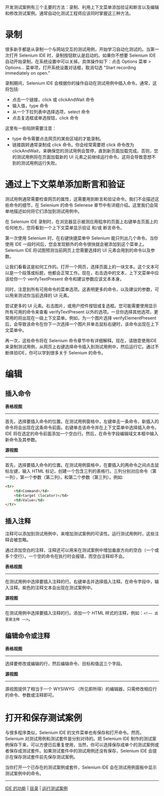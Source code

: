 开发测试案例有三个主要的方法：录制、利用上下文菜单添加验证和断言以及编辑和修改测试案例。通常自动化测试工程师应该同时掌握这三种方法。

# 录制

很多新手都是从录制一个与网站交互的测试用例，开始学习自动化测试的。当第一次打开 Selenium IDE 时，录制按钮默认是启动的。如果你不想要 Selenium IDE 自动开始录制，在系统设置中可以关掉。具体操作如下：点击 Options 菜单 > Options… 菜单项，打开系统设置对话框，取消勾选 "Start recording immediately on open."
  
录制期间，Selenium IDE 会根据你的操作自动在测试用例中插入命令。通常，这将包括: 

- 点击一个链接，click 或 clickAndWait 命令 
- 输入值，type 命令
- 从一个下拉列表中选择选项，select 命令
- 点击复选框或单选按钮，click 命令

这里有一些陷阱需要注意：
  
- type 命令需要点击网页的某些区域的才能录制。
- 链接跳转通常录制成 click 命令。你会经常需要把 click 命令改为 clickAndWait，来确保您的测试用例会暂停，直到新页面加载完成。否则，您的测试用例将在页面加载新的 UI 元素之前继续运行命令。这将会导致意想不到的测试用例运行失败。

# 通过上下文菜单添加断言和验证

测试用例通常需要检查网页的属性，这需要用到断言和验证命令。我们不会描述这些命令的细节，在 Selenium 的命令 Selenese 章节中有详细介绍。这里我们会简单地描述如何将它们添加到测试用例中。 　

在 Selenium IDE 录制时，在浏览器显示被测应用程序的页面上右键单击页面上的任何地方。您将看到一个上下文菜单显示验证 和/或 断言命令。

第一次使用 Selenium 时，在右键快捷菜单中 Selenium 能只列出几个命令。当你使用 IDE 一段时间后，您会发现额外的命令很快就会被添加到这个菜单上。Selenium IDE 将试图预测当前网页上您需要选择的 UI 元素会用到的命令以及参数。

让我们看看这是如何工作的。打开一个网页，选择页面上的一块文本。这个文本可以是一个段落或标题，他都会正常工作。现在，右击选中的文本，上下文菜单中应该给你一个 verifyTextPresent 命令和建议参数应该文本本身。

同时，注意到所有可用命令的菜单选项。这表明更多的命令，以及建议的参数，可以用来测试你当前选择的 UI 元素。

尝试更多的 UI 元素。右击图片，或用户控件按钮或复选框。您可能需要使用显示所有可用的命令来查看 verifyTextPresent 以外的选项。一旦你选择其他选项，更常用的将出现在一级上下文菜单。例如，为一个图片选择 verifyElementPresent 后，会导致该命令在你下一次选择一个图片并单击鼠标右键时，该命令出现在上下文菜单中。

再一次，这些命令将在 Selenium 命令章节中有详细解释。现在，请随意使用IDE来录制测试用例，从网页上右键选择命令插入到测试用例中，然后运行它。通过不断体验IDE，你可以学到很多关于 Selenium 的命令。

# 编辑

## 插入命令

**表格视图**

---
首先，选择要插入命令的位置。在测试用例窗格中，左键单击一条命令，新插入的命令将会出现在这条命令前面。右键单击该命令并在上下文菜单中选择插入命令，IDE 将在选定的命令前面添加一个空白行。然后，在命令字段编辑域文本框中输入新命令及其参数。

**源视图**

---
首先，选择要插入命令的位置。在测试用例窗格中，在要插入的两命令之间点击鼠标左键，输入 HTML 标记，创建一个包含三列的表格行。三列分别对应命令（第一列），第一个参数（第二列)，和第二个参数（第三列）。例如:

```html
<tr>
    <td>Command</td>
    <td>target (locator)</td>
    <td>Value</td>
</tr>
```

## 插入注释

注释可以添加到测试用例中，来增加测试案例的可读性。运行测试用例时，这些注释会被忽略。

通过添加空白的注释，注释还可以用来在测试案例中增加垂直方向的空白（一个或多个空行）。一个空的命令在执行时会报错，而空白注释却不会。


**表格视图**

---
在测试用例中选择要插入注释的行。右键单击并选择插入注释。在命令字段中，输入注释。紫色的注释文本会出现在测试案例中。

**源视图**

---
在测试用例中选择要插入注释的行。添加一个 HTML 样式的注释，例如：`<!—— 这里是注释 ——>`。


## 编辑命令或注释

**表格视图**

---
选择要修改或编辑的行，然后编辑命令、目标和值这三个字段。

**源视图**

---
源视图提供了相当于一个 WYSIWYG （所见即所得）的编辑器，只需修改相应行的命令、参数或注释即可。


# 打开和保存测试案例

与很多程序类似，Selenium IDE 的文件菜单也有保存和打开命令。然而，Selenium 对测试用例和测试套件是分别对待的。把 Selenium IDE 制作的测试案例保存下来，可以方便日后重复使用，当然，你可以选择保存成单个的测试案例或者保存成测试套件。如果测试套件中的测试用例还没有保存，Selenium IDE 会提示在保存测试套件前先保存测试案例。 　　 

当你打开一个已存在的测试案例或套件，Selenium IDE 会在测试用例面板中显示测试案例中的命令。


---
[IDE 的功能](Features.md) | [目录](README.md) | [运行测试案例](Run.md)
